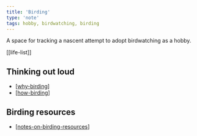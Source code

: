 ```yaml
---
title: 'Birding'
type: 'note'
tags: hobby, birdwatching, birding
---
```


A space for tracking a nascent attempt to adopt birdwatching as a hobby.

[[life-list]]

## Thinking out loud

- [[why-birding]]
- [[how-birding]]

## Birding resources

- [[notes-on-birding-resources]]

[//begin]: # "Autogenerated link references for markdown compatibility"
[why-birding]: why-birding "Why birding?"
[how-birding]: how-birding "How to get into birdwatching"
[notes-on-birding-resources]: notes-on-birding-resources "Notes on birding resources"
[//end]: # "Autogenerated link references"